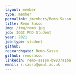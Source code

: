 ```yaml
---
layout: member
type: member
permalink: /members/Remo-Sasso
title: Remo Sasso
img: /img/remo.jpg
job: IGGI PhD Student
year: 2021
job-type: student
github: 
researchgate: Remo-Sasso
github: remosasso
linkedin: remo-sasso-b9837a1ba
email: r.sasso@qmul.ac.uk
---
```

